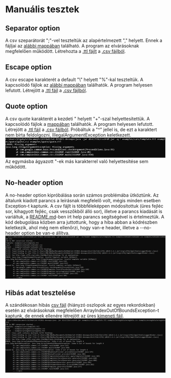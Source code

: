 # Manuális tesztek

## Separator option
A csv szeparátorát ";"-vel teszteltük az alapértelmezett "," helyett. Ennek a fájljai az [alábbi mappában](../examples/separator) található. A program az elvárásoknak megfelelően működött. Létrehozta a [.ttl fájlt](../examples/separator/separator.ttl) a [.csv fájlból](../examples/separator/separator.csv).

## Escape option
A csv escape karakterét a default "\\" helyett "%"-kal teszteltük. A kapcsolódó fájlok az [alábbi mappában](../examples/escape) találhatók. A program helyesen lefutott. Létrejött a [.ttl fájl](../examples/escape/escape.ttl) a [.csv fájlból](../examples/escape/escape.csv).

## Quote option
A csv quote karakterét a kezdeti " helyett "+"-szal helyettesítettük. A kapcsolódó fájlok a [mappában](../examples/quote) találhatók. A program helyesen lefutott. Létrejött a [.ttl fájl](../examples/quote/quote.ttl) a [.csv fájlból](../examples/quote/quote.csv). Próbáltuk a "^" jellel is, de ezt a karaktert nem bírta feldolgozni, IllegalArgumentException keletkezett.
![](../examples/quote/exception.png)
Az egymásba ágyazott "-ek más karakterrel való helyettesítése sem működött.

## No-header option
A no-header option kipróbálása során számos problémába ütköztünk. Az általunk kiadott parancs a leírásnak megfelelő volt, mégis minden esetben Exception-t kaptunk. A csv fájlt is többféleképpen módosítottuk (üres fejléc sor, kihagyott fejléc, csak vesszőkből álló sor), illetve a parancs kiadását is variáltuk, a [README.md](../README.md)-ben írt help parancs segítségével is értelmeztük.
A kód debugolása közben arra juttottunk, hogy a hiba abban a kódrészben keletkezik, ahol még nem ellenőrzi, hogy van-e header, illetve a --no-header option be van-e állítva.
![](../examples/noheader/exception.png)

## Hibás adat tesztelése

A szándékosan hibás [csv fájl](../examples/wrongdata/wrongdata.csv) (hiányzó oszlopok az egyes rekordokban) esetén az elvárásoknak megfelelően ArrayIndexOutOfBoundsException-t kaptunk, de ennek ellenére létrejött az üres [kimeneti fájl](../examples/wrongdata/wrongdata.ttl).
![](../examples/wrongdata/exception.png)